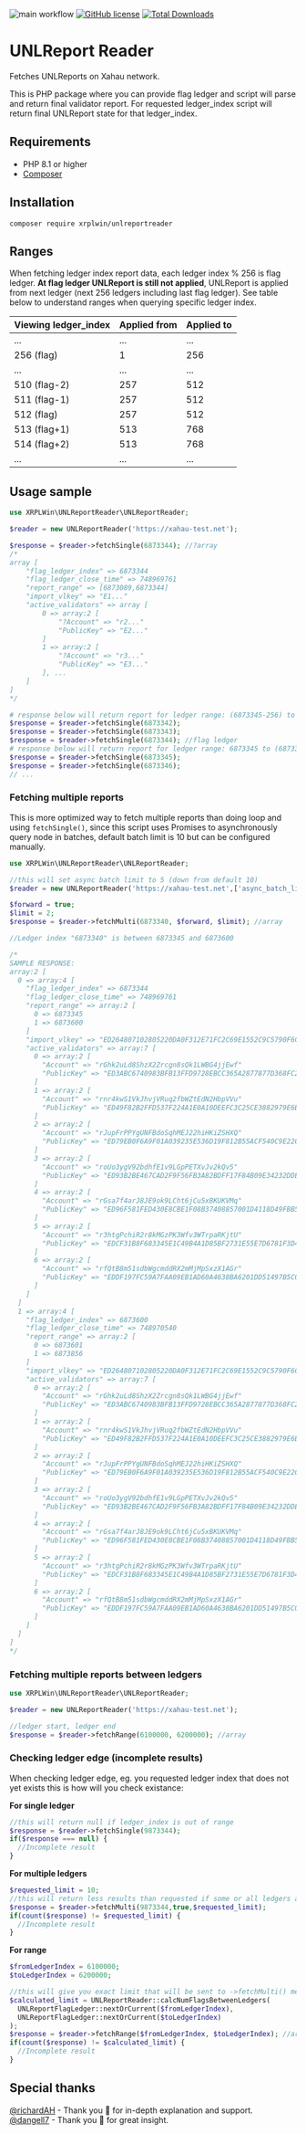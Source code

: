 ![main workflow](https://github.com/XRPLWin/UNLReportReader/actions/workflows/main.yml/badge.svg)
[![GitHub license](https://img.shields.io/github/license/XRPLWin/UNLReportReader)](https://github.com/XRPLWin/UNLReportReader/blob/main/LICENSE)
[![Total Downloads](https://img.shields.io/packagist/dt/xrplwin/unlreportreader.svg?style=flat)](https://packagist.org/packages/xrplwin/unlreportreader)

# UNLReport Reader

Fetches UNLReports on Xahau network.

This is PHP package where you can provide flag ledger and script will parse and return final validator report. For requested ledger_index script will return final UNLReport state for that ledger_index.

## Requirements
- PHP 8.1 or higher
- [Composer](https://getcomposer.org/)

## Installation
```
composer require xrplwin/unlreportreader
```

## Ranges
When fetching ledger index report data, each ledger index % 256 is flag ledger. **At flag ledger UNLReport is still not applied**, UNLReport is applied from next ledger (next 256 ledgers including last flag ledger). See table below to understand ranges when querying specific ledger index.

| Viewing ledger_index | Applied from | Applied to |
|-|-|-|
| ... | ... | ... |
| 256 (flag) | 1 | 256 |
| ... | ... | ... |
| 510 (flag-2) | 257 | 512 |
| 511 (flag-1) | 257 | 512 |
| 512 (flag) | 257 | 512 |
| 513 (flag+1) | 513 | 768 |
| 514 (flag+2) | 513 | 768 |
| ... | ... | ... |

## Usage sample

```PHP
use XRPLWin\UNLReportReader\UNLReportReader;

$reader = new UNLReportReader('https://xahau-test.net');

$response = $reader->fetchSingle(6873344); //?array
/*
array [
    "flag_ledger_index" => 6873344
    "flag_ledger_close_time" => 748969761
    "report_range" => [6873089,6873344]
    "import_vlkey" => "E1..."
    "active_validators" => array [
        0 => array:2 [
            "?Account" => "r2..."
            "PublicKey" => "E2..."
        ]
        1 => array:2 [
            "?Account" => "r3..."
            "PublicKey" => "E3..."
        ], ...
    ]
]
*/

# response below will return report for ledger range: (6873345-256) to 6873344
$response = $reader->fetchSingle(6873342);
$response = $reader->fetchSingle(6873343);
$response = $reader->fetchSingle(6873344); //flag ledger
# response below will return report for ledger range: 6873345 to (6873344+256)
$response = $reader->fetchSingle(6873345);
$response = $reader->fetchSingle(6873346);
// ...
```

### Fetching multiple reports
This is more optimized way to fetch multiple reports than doing loop and using `fetchSingle()`, since this script uses Promises to asynchronously query node in batches, default batch limit is 10 but can be configured manually.

```PHP
use XRPLWin\UNLReportReader\UNLReportReader;

//this will set async batch limit to 5 (down from default 10)
$reader = new UNLReportReader('https://xahau-test.net',['async_batch_limit' => 5]);

$forward = true;
$limit = 2;
$response = $reader->fetchMulti(6873340, $forward, $limit); //array

//Ledger index "6873340" is between 6873345 and 6873600

/*
SAMPLE RESPONSE:
array:2 [
  0 => array:4 [
    "flag_ledger_index" => 6873344
    "flag_ledger_close_time" => 748969761
    "report_range" => array:2 [
      0 => 6873345
      1 => 6873600
    ]
    "import_vlkey" => "ED264807102805220DA0F312E71FC2C69E1552C9C5790F6C25E3729DEB573D5860"
    "active_validators" => array:7 [
      0 => array:2 [
        "Account" => "rGhk2uLd8ShzX2Zrcgn8sQk1LWBG4jjEwf"
        "PublicKey" => "ED3ABC6740983BFB13FFD9728EBCC365A2877877D368FC28990819522300C92A69"
      ]
      1 => array:2 [
        "Account" => "rnr4kwS1VkJhvjVRuq2fbWZtEdN2HbpVVu"
        "PublicKey" => "ED49F82B2FFD537F224A1E0A10DEEFC3C25CE3882979E6B327C9F18603D21F0A22"
      ]
      2 => array:2 [
        "Account" => "rJupFrPPYgUNFBdoSqhMEJ22hiHKiZSHXQ"
        "PublicKey" => "ED79EB0F6A9F01A039235E536D19F812B55ACF540C9E22CF62C271E0D42BFF5174"
      ]
      3 => array:2 [
        "Account" => "roUo3ygV92bdhfE1v9LGpPETXvJv2kQv5"
        "PublicKey" => "ED93B2BE467CAD2F9F56FB3A82BDFF17F84B09E34232DDE8FAF2FC72382F142655"
      ]
      4 => array:2 [
        "Account" => "rGsa7f4arJ8JE9ok9LCht6jCu5xBKUKVMq"
        "PublicKey" => "ED96F581FED430E8CBE1F08B37408857001D4118D49FBB594B0BE007C2DBFFD367"
      ]
      5 => array:2 [
        "Account" => "r3htgPchiR2r8kMGzPK3Wfv3WTrpaRKjtU"
        "PublicKey" => "EDCF31B8F683345E1C49B4A1D85BF2731E55E7D6781F3D4BF45EE7ADF2D2FB3402"
      ]
      6 => array:2 [
        "Account" => "rfQtB8m51sdbWgcmddRX2mMjMpSxzX1AGr"
        "PublicKey" => "EDDF197FC59A7FAA09EB1AD60A4638BA6201DD51497B5C08A1745115098E229E0E"
      ]
    ]
  ]
  1 => array:4 [
    "flag_ledger_index" => 6873600
    "flag_ledger_close_time" => 748970540
    "report_range" => array:2 [
      0 => 6873601
      1 => 6873856
    ]
    "import_vlkey" => "ED264807102805220DA0F312E71FC2C69E1552C9C5790F6C25E3729DEB573D5860"
    "active_validators" => array:7 [
      0 => array:2 [
        "Account" => "rGhk2uLd8ShzX2Zrcgn8sQk1LWBG4jjEwf"
        "PublicKey" => "ED3ABC6740983BFB13FFD9728EBCC365A2877877D368FC28990819522300C92A69"
      ]
      1 => array:2 [
        "Account" => "rnr4kwS1VkJhvjVRuq2fbWZtEdN2HbpVVu"
        "PublicKey" => "ED49F82B2FFD537F224A1E0A10DEEFC3C25CE3882979E6B327C9F18603D21F0A22"
      ]
      2 => array:2 [
        "Account" => "rJupFrPPYgUNFBdoSqhMEJ22hiHKiZSHXQ"
        "PublicKey" => "ED79EB0F6A9F01A039235E536D19F812B55ACF540C9E22CF62C271E0D42BFF5174"
      ]
      3 => array:2 [
        "Account" => "roUo3ygV92bdhfE1v9LGpPETXvJv2kQv5"
        "PublicKey" => "ED93B2BE467CAD2F9F56FB3A82BDFF17F84B09E34232DDE8FAF2FC72382F142655"
      ]
      4 => array:2 [
        "Account" => "rGsa7f4arJ8JE9ok9LCht6jCu5xBKUKVMq"
        "PublicKey" => "ED96F581FED430E8CBE1F08B37408857001D4118D49FBB594B0BE007C2DBFFD367"
      ]
      5 => array:2 [
        "Account" => "r3htgPchiR2r8kMGzPK3Wfv3WTrpaRKjtU"
        "PublicKey" => "EDCF31B8F683345E1C49B4A1D85BF2731E55E7D6781F3D4BF45EE7ADF2D2FB3402"
      ]
      6 => array:2 [
        "Account" => "rfQtB8m51sdbWgcmddRX2mMjMpSxzX1AGr"
        "PublicKey" => "EDDF197FC59A7FAA09EB1AD60A4638BA6201DD51497B5C08A1745115098E229E0E"
      ]
    ]
  ]
]
*/
```

### Fetching multiple reports between ledgers

```PHP
use XRPLWin\UNLReportReader\UNLReportReader;

$reader = new UNLReportReader('https://xahau-test.net');

//ledger start, ledger end
$response = $reader->fetchRange(6100000, 6200000); //array
```

### Checking ledger edge (incomplete results)
When checking ledger edge, eg. you requested ledger index that does not yet exists this is how will you check existance:

**For single ledger**
```PHP
//this will return null if ledger_index is out of range
$response = $reader->fetchSingle(9873344);
if($response === null) {
  //Incomplete result
}
```
**For multiple ledgers**
```PHP
$requested_limit = 10;
//this will return less results than requested if some or all ledgers are out of range
$response = $reader->fetchMulti(9873344,true,$requested_limit);
if(count($response) != $requested_limit) {
  //Incomplete result
}
```
**For range**
```PHP
$fromLedgerIndex = 6100000;
$toLedgerIndex = 6200000;

//this will give you exact limit that will be sent to ->fetchMulti() method
$calculated_limit = UNLReportReader::calcNumFlagsBetweenLedgers(
  UNLReportFlagLedger::nextOrCurrent($fromLedgerIndex),
  UNLReportFlagLedger::nextOrCurrent($toLedgerIndex)
);
$response = $reader->fetchRange($fromLedgerIndex, $toLedgerIndex); //array
if(count($response) != $calculated_limit) {
  //Incomplete result
}
```

## Special thanks

[@richardAH](https://github.com/richardAH) - Thank you 🙏 for in-depth explanation and support.  
[@dangell7](https://github.com/dangell7) - Thank you 🙏 for great insight.